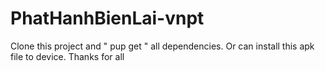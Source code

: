 # PhatHanhBienLai-vnpt

Clone this project and " pup get " all dependencies. 
Or can install this apk file to device.
Thanks for all

